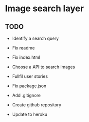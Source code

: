 # Image search layer

## TODO
* Identify a search query

* Fix readme
* Fix index.html
* Choose a API to search images
* Fullfil user stories
* Fix package.json
* Add .gitignore
* Create github repository
* Update to heroku
